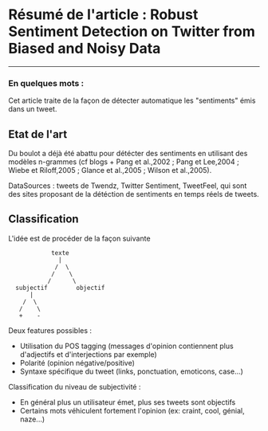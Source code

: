 # Résumé de l'article : Robust Sentiment Detection on Twitter from Biased and Noisy Data
---------

### En quelques mots : 
Cet article traite de la façon de détecter automatique les "sentiments" émis dans un tweet.


## Etat de l'art
Du boulot a déjà été abattu pour détécter des sentiments en utilisant des modèles n-grammes (cf blogs + Pang et al.,2002 ; Pang et Lee,2004 ; Wiebe et Riloff,2005 ; Glance et al.,2005 ; Wilson et al.,2005).

DataSources : tweets de Twendz, Twitter Sentiment, TweetFeel, qui sont des sites proposant de la détéction de sentiments en temps réels de tweets.



## Classification
L'idée est de procéder de la façon suivante

                texte
                  |
                 /  \
                /    \
               /      \
      subjectif        objectif
          |
        /  \
       /    \
       +    -
       
       
Deux features possibles :
* Utilisation du POS tagging (messages d'opinion contiennent plus d'adjectifs et d'interjections par exemple)
* Polarité (opinion négative/positive)
* Syntaxe spécifique du tweet (links, ponctuation, emoticons, case...)
     
     
Classification du niveau de subjectivité :
* En général plus un utilisateur émet, plus ses tweets sont objectifs
* Certains mots véhiculent fortement l'opinion (ex: craint, cool, génial, naze...)
       